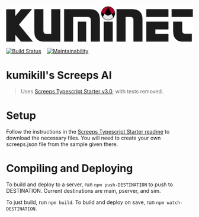 ![](/assets/kuminet-logo.png)

[![Build Status](https://travis-ci.org/stephenreynolds/kuminet.svg?branch=master)](https://travis-ci.org/stephenreynolds/kuminet)
&nbsp;&nbsp;
[![Maintainability](https://api.codeclimate.com/v1/badges/72ace084bfdc9b5f1604/maintainability)](https://codeclimate.com/github/stephenreynolds/kuminet/maintainability)

# kumikill's Screeps AI

> Uses [Screeps Typescript Starter v3.0](https://github.com/screepers/screeps-typescript-starter), with tests removed.

# Setup

Follow the instructions in the [Screeps Typescript Starter readme](https://github.com/screepers/screeps-typescript-starter) to download the necessary files. You will need to create your own screeps.json file from the sample given there.

# Compiling and Deploying

To build and deploy to a server, run `npm push-DESTINATION` to push to DESTINATION. Current destinations are main, pserver, and sim.

To just build, run `npm build`. To build and deploy on save, run `npm watch-DESTINATION`.
